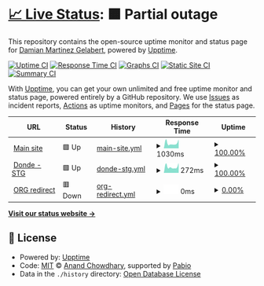 # [📈 Live Status](https://damipoo.github.io/legendary-pancake): <!--live status--> **🟧 Partial outage**

This repository contains the open-source uptime monitor and status page for [Damian Martinez Gelabert](https://damipoo.github.io/legendary-pancake), powered by [Upptime](https://github.com/upptime/upptime).

[![Uptime CI](https://github.com/damipoo/legendary-pancake/workflows/Uptime%20CI/badge.svg)](https://github.com/damipoo/legendary-pancake/actions?query=workflow%3A%22Uptime+CI%22)
[![Response Time CI](https://github.com/damipoo/legendary-pancake/workflows/Response%20Time%20CI/badge.svg)](https://github.com/damipoo/legendary-pancake/actions?query=workflow%3A%22Response+Time+CI%22)
[![Graphs CI](https://github.com/damipoo/legendary-pancake/workflows/Graphs%20CI/badge.svg)](https://github.com/damipoo/legendary-pancake/actions?query=workflow%3A%22Graphs+CI%22)
[![Static Site CI](https://github.com/damipoo/legendary-pancake/workflows/Static%20Site%20CI/badge.svg)](https://github.com/damipoo/legendary-pancake/actions?query=workflow%3A%22Static+Site+CI%22)
[![Summary CI](https://github.com/damipoo/legendary-pancake/workflows/Summary%20CI/badge.svg)](https://github.com/damipoo/legendary-pancake/actions?query=workflow%3A%22Summary+CI%22)

With [Upptime](https://upptime.js.org), you can get your own unlimited and free uptime monitor and status page, powered entirely by a GitHub repository. We use [Issues](https://github.com/damipoo/legendary-pancake/issues) as incident reports, [Actions](https://github.com/damipoo/legendary-pancake/actions) as uptime monitors, and [Pages](https://damipoo.github.io/legendary-pancake) for the status page.

<!--start: status pages-->
<!-- This summary is generated by Upptime (https://github.com/upptime/upptime) -->
<!-- Do not edit this manually, your changes will be overwritten -->
<!-- prettier-ignore -->
| URL | Status | History | Response Time | Uptime |
| --- | ------ | ------- | ------------- | ------ |
| <img alt="" src="https://icons.duckduckgo.com/ip3/www.huesped.org.ar.ico" height="13"> [Main site](https://www.huesped.org.ar) | 🟩 Up | [main-site.yml](https://github.com/damipoo/legendary-pancake/commits/HEAD/history/main-site.yml) | <details><summary><img alt="Response time graph" src="./graphs/main-site/response-time-week.png" height="20"> 1030ms</summary><br><a href="https://damipoo.github.io/legendary-pancake/history/main-site"><img alt="Response time 1174" src="https://img.shields.io/endpoint?url=https%3A%2F%2Fraw.githubusercontent.com%2Fdamipoo%2Flegendary-pancake%2FHEAD%2Fapi%2Fmain-site%2Fresponse-time.json"></a><br><a href="https://damipoo.github.io/legendary-pancake/history/main-site"><img alt="24-hour response time 1769" src="https://img.shields.io/endpoint?url=https%3A%2F%2Fraw.githubusercontent.com%2Fdamipoo%2Flegendary-pancake%2FHEAD%2Fapi%2Fmain-site%2Fresponse-time-day.json"></a><br><a href="https://damipoo.github.io/legendary-pancake/history/main-site"><img alt="7-day response time 1030" src="https://img.shields.io/endpoint?url=https%3A%2F%2Fraw.githubusercontent.com%2Fdamipoo%2Flegendary-pancake%2FHEAD%2Fapi%2Fmain-site%2Fresponse-time-week.json"></a><br><a href="https://damipoo.github.io/legendary-pancake/history/main-site"><img alt="30-day response time 1174" src="https://img.shields.io/endpoint?url=https%3A%2F%2Fraw.githubusercontent.com%2Fdamipoo%2Flegendary-pancake%2FHEAD%2Fapi%2Fmain-site%2Fresponse-time-month.json"></a><br><a href="https://damipoo.github.io/legendary-pancake/history/main-site"><img alt="1-year response time 1174" src="https://img.shields.io/endpoint?url=https%3A%2F%2Fraw.githubusercontent.com%2Fdamipoo%2Flegendary-pancake%2FHEAD%2Fapi%2Fmain-site%2Fresponse-time-year.json"></a></details> | <details><summary><a href="https://damipoo.github.io/legendary-pancake/history/main-site">100.00%</a></summary><a href="https://damipoo.github.io/legendary-pancake/history/main-site"><img alt="All-time uptime 100.00%" src="https://img.shields.io/endpoint?url=https%3A%2F%2Fraw.githubusercontent.com%2Fdamipoo%2Flegendary-pancake%2FHEAD%2Fapi%2Fmain-site%2Fuptime.json"></a><br><a href="https://damipoo.github.io/legendary-pancake/history/main-site"><img alt="24-hour uptime 100.00%" src="https://img.shields.io/endpoint?url=https%3A%2F%2Fraw.githubusercontent.com%2Fdamipoo%2Flegendary-pancake%2FHEAD%2Fapi%2Fmain-site%2Fuptime-day.json"></a><br><a href="https://damipoo.github.io/legendary-pancake/history/main-site"><img alt="7-day uptime 100.00%" src="https://img.shields.io/endpoint?url=https%3A%2F%2Fraw.githubusercontent.com%2Fdamipoo%2Flegendary-pancake%2FHEAD%2Fapi%2Fmain-site%2Fuptime-week.json"></a><br><a href="https://damipoo.github.io/legendary-pancake/history/main-site"><img alt="30-day uptime 100.00%" src="https://img.shields.io/endpoint?url=https%3A%2F%2Fraw.githubusercontent.com%2Fdamipoo%2Flegendary-pancake%2FHEAD%2Fapi%2Fmain-site%2Fuptime-month.json"></a><br><a href="https://damipoo.github.io/legendary-pancake/history/main-site"><img alt="1-year uptime 100.00%" src="https://img.shields.io/endpoint?url=https%3A%2F%2Fraw.githubusercontent.com%2Fdamipoo%2Flegendary-pancake%2FHEAD%2Fapi%2Fmain-site%2Fuptime-year.json"></a></details>
| <img alt="" src="https://icons.duckduckgo.com/ip3/stg.donde.huesped.org.ar.ico" height="13"> [Donde - STG](https://stg.donde.huesped.org.ar/) | 🟩 Up | [donde-stg.yml](https://github.com/damipoo/legendary-pancake/commits/HEAD/history/donde-stg.yml) | <details><summary><img alt="Response time graph" src="./graphs/donde-stg/response-time-week.png" height="20"> 272ms</summary><br><a href="https://damipoo.github.io/legendary-pancake/history/donde-stg"><img alt="Response time 281" src="https://img.shields.io/endpoint?url=https%3A%2F%2Fraw.githubusercontent.com%2Fdamipoo%2Flegendary-pancake%2FHEAD%2Fapi%2Fdonde-stg%2Fresponse-time.json"></a><br><a href="https://damipoo.github.io/legendary-pancake/history/donde-stg"><img alt="24-hour response time 417" src="https://img.shields.io/endpoint?url=https%3A%2F%2Fraw.githubusercontent.com%2Fdamipoo%2Flegendary-pancake%2FHEAD%2Fapi%2Fdonde-stg%2Fresponse-time-day.json"></a><br><a href="https://damipoo.github.io/legendary-pancake/history/donde-stg"><img alt="7-day response time 272" src="https://img.shields.io/endpoint?url=https%3A%2F%2Fraw.githubusercontent.com%2Fdamipoo%2Flegendary-pancake%2FHEAD%2Fapi%2Fdonde-stg%2Fresponse-time-week.json"></a><br><a href="https://damipoo.github.io/legendary-pancake/history/donde-stg"><img alt="30-day response time 281" src="https://img.shields.io/endpoint?url=https%3A%2F%2Fraw.githubusercontent.com%2Fdamipoo%2Flegendary-pancake%2FHEAD%2Fapi%2Fdonde-stg%2Fresponse-time-month.json"></a><br><a href="https://damipoo.github.io/legendary-pancake/history/donde-stg"><img alt="1-year response time 281" src="https://img.shields.io/endpoint?url=https%3A%2F%2Fraw.githubusercontent.com%2Fdamipoo%2Flegendary-pancake%2FHEAD%2Fapi%2Fdonde-stg%2Fresponse-time-year.json"></a></details> | <details><summary><a href="https://damipoo.github.io/legendary-pancake/history/donde-stg">100.00%</a></summary><a href="https://damipoo.github.io/legendary-pancake/history/donde-stg"><img alt="All-time uptime 100.00%" src="https://img.shields.io/endpoint?url=https%3A%2F%2Fraw.githubusercontent.com%2Fdamipoo%2Flegendary-pancake%2FHEAD%2Fapi%2Fdonde-stg%2Fuptime.json"></a><br><a href="https://damipoo.github.io/legendary-pancake/history/donde-stg"><img alt="24-hour uptime 100.00%" src="https://img.shields.io/endpoint?url=https%3A%2F%2Fraw.githubusercontent.com%2Fdamipoo%2Flegendary-pancake%2FHEAD%2Fapi%2Fdonde-stg%2Fuptime-day.json"></a><br><a href="https://damipoo.github.io/legendary-pancake/history/donde-stg"><img alt="7-day uptime 100.00%" src="https://img.shields.io/endpoint?url=https%3A%2F%2Fraw.githubusercontent.com%2Fdamipoo%2Flegendary-pancake%2FHEAD%2Fapi%2Fdonde-stg%2Fuptime-week.json"></a><br><a href="https://damipoo.github.io/legendary-pancake/history/donde-stg"><img alt="30-day uptime 100.00%" src="https://img.shields.io/endpoint?url=https%3A%2F%2Fraw.githubusercontent.com%2Fdamipoo%2Flegendary-pancake%2FHEAD%2Fapi%2Fdonde-stg%2Fuptime-month.json"></a><br><a href="https://damipoo.github.io/legendary-pancake/history/donde-stg"><img alt="1-year uptime 100.00%" src="https://img.shields.io/endpoint?url=https%3A%2F%2Fraw.githubusercontent.com%2Fdamipoo%2Flegendary-pancake%2FHEAD%2Fapi%2Fdonde-stg%2Fuptime-year.json"></a></details>
| <img alt="" src="https://icons.duckduckgo.com/ip3/www.huesped.org.ico" height="13"> [ORG redirect](https://www.huesped.org) | 🟥 Down | [org-redirect.yml](https://github.com/damipoo/legendary-pancake/commits/HEAD/history/org-redirect.yml) | <details><summary><img alt="Response time graph" src="./graphs/org-redirect/response-time-week.png" height="20"> 0ms</summary><br><a href="https://damipoo.github.io/legendary-pancake/history/org-redirect"><img alt="Response time 0" src="https://img.shields.io/endpoint?url=https%3A%2F%2Fraw.githubusercontent.com%2Fdamipoo%2Flegendary-pancake%2FHEAD%2Fapi%2Forg-redirect%2Fresponse-time.json"></a><br><a href="https://damipoo.github.io/legendary-pancake/history/org-redirect"><img alt="24-hour response time 0" src="https://img.shields.io/endpoint?url=https%3A%2F%2Fraw.githubusercontent.com%2Fdamipoo%2Flegendary-pancake%2FHEAD%2Fapi%2Forg-redirect%2Fresponse-time-day.json"></a><br><a href="https://damipoo.github.io/legendary-pancake/history/org-redirect"><img alt="7-day response time 0" src="https://img.shields.io/endpoint?url=https%3A%2F%2Fraw.githubusercontent.com%2Fdamipoo%2Flegendary-pancake%2FHEAD%2Fapi%2Forg-redirect%2Fresponse-time-week.json"></a><br><a href="https://damipoo.github.io/legendary-pancake/history/org-redirect"><img alt="30-day response time 0" src="https://img.shields.io/endpoint?url=https%3A%2F%2Fraw.githubusercontent.com%2Fdamipoo%2Flegendary-pancake%2FHEAD%2Fapi%2Forg-redirect%2Fresponse-time-month.json"></a><br><a href="https://damipoo.github.io/legendary-pancake/history/org-redirect"><img alt="1-year response time 0" src="https://img.shields.io/endpoint?url=https%3A%2F%2Fraw.githubusercontent.com%2Fdamipoo%2Flegendary-pancake%2FHEAD%2Fapi%2Forg-redirect%2Fresponse-time-year.json"></a></details> | <details><summary><a href="https://damipoo.github.io/legendary-pancake/history/org-redirect">0.00%</a></summary><a href="https://damipoo.github.io/legendary-pancake/history/org-redirect"><img alt="All-time uptime 0.00%" src="https://img.shields.io/endpoint?url=https%3A%2F%2Fraw.githubusercontent.com%2Fdamipoo%2Flegendary-pancake%2FHEAD%2Fapi%2Forg-redirect%2Fuptime.json"></a><br><a href="https://damipoo.github.io/legendary-pancake/history/org-redirect"><img alt="24-hour uptime 0.00%" src="https://img.shields.io/endpoint?url=https%3A%2F%2Fraw.githubusercontent.com%2Fdamipoo%2Flegendary-pancake%2FHEAD%2Fapi%2Forg-redirect%2Fuptime-day.json"></a><br><a href="https://damipoo.github.io/legendary-pancake/history/org-redirect"><img alt="7-day uptime 0.00%" src="https://img.shields.io/endpoint?url=https%3A%2F%2Fraw.githubusercontent.com%2Fdamipoo%2Flegendary-pancake%2FHEAD%2Fapi%2Forg-redirect%2Fuptime-week.json"></a><br><a href="https://damipoo.github.io/legendary-pancake/history/org-redirect"><img alt="30-day uptime 0.00%" src="https://img.shields.io/endpoint?url=https%3A%2F%2Fraw.githubusercontent.com%2Fdamipoo%2Flegendary-pancake%2FHEAD%2Fapi%2Forg-redirect%2Fuptime-month.json"></a><br><a href="https://damipoo.github.io/legendary-pancake/history/org-redirect"><img alt="1-year uptime 0.00%" src="https://img.shields.io/endpoint?url=https%3A%2F%2Fraw.githubusercontent.com%2Fdamipoo%2Flegendary-pancake%2FHEAD%2Fapi%2Forg-redirect%2Fuptime-year.json"></a></details>

<!--end: status pages-->

[**Visit our status website →**](https://damipoo.github.io/legendary-pancake)

## 📄 License

- Powered by: [Upptime](https://github.com/upptime/upptime)
- Code: [MIT](./LICENSE) © [Anand Chowdhary](https://anandchowdhary.com), supported by [Pabio](https://pabio.com)
- Data in the `./history` directory: [Open Database License](https://opendatacommons.org/licenses/odbl/1-0/)
